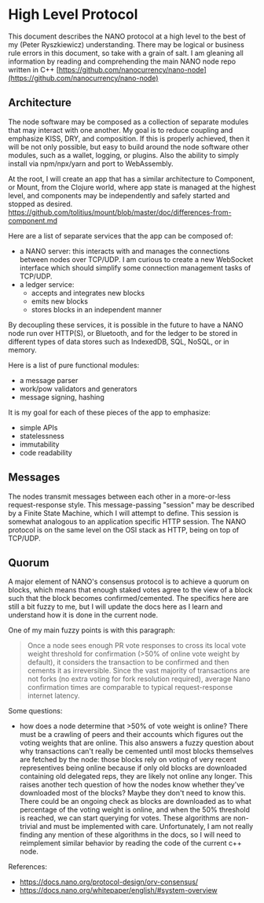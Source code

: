 # High Level Protocol

This document describes the NANO protocol at a high level to the best of my (Peter Ryszkiewicz) understanding.
There may be logical or business rule errors in this document, so take with a grain of salt. I am
gleaning all information by reading and comprehending the main NANO node repo written in C++
[https://github.com/nanocurrency/nano-node](https://github.com/nanocurrency/nano-node)

## Architecture

The node software may be composed as a collection of separate modules that may interact with one another. My goal is to reduce coupling and emphasize KISS, DRY, and composition. If this is properly achieved, then it will be not only possible, but easy to build around the node software other modules, such as a wallet, logging, or plugins. Also the ability to simply install via npm/npx/yarn and port to WebAssembly.

At the root, I will create an app that has a similar architecture to Component, or Mount, from the Clojure world, where app state is managed at the highest level, and components may be independently and safely started and stopped as desired. https://github.com/tolitius/mount/blob/master/doc/differences-from-component.md

Here are a list of separate services that the app can be composed of:
- a NANO server: this interacts with and manages the connections between nodes over TCP/UDP. I am curious to create a new WebSocket interface which should simplify some connection management tasks of TCP/UDP.
- a ledger service:
  - accepts and integrates new blocks
  - emits new blocks
  - stores blocks in an independent manner

By decoupling these services, it is possible in the future to have a NANO node run over HTTP(S), or Bluetooth, and for the ledger to be stored in different types of data stores such as IndexedDB, SQL, NoSQL, or in memory.

Here is a list of pure functional modules:
- a message parser
- work/pow validators and generators
- message signing, hashing  

It is my goal for each of these pieces of the app to emphasize:
  - simple APIs
  - statelessness
  - immutability
  - code readability

## Messages

The nodes transmit messages between each other in a more-or-less request-response style. This message-passing 
"session" may be described by a Finite State Machine, which I will attempt to define. This session is somewhat
analogous to an application specific HTTP session. The NANO protocol is on the same level on the OSI stack as HTTP,
being on top of TCP/UDP.

## Quorum

A major element of NANO's consensus protocol is to achieve a quorum on blocks, which means that
enough staked votes agree to the view of a block such that the block becomes confirmed/cemented. 
The specifics here are still a bit fuzzy to me,
but I will update the docs here as I learn and understand how it is done in the current node.

One of my main fuzzy points is with this paragraph:
> Once a node sees enough PR vote responses to cross its local vote weight threshold for confirmation (>50% of online vote weight by default), it considers the transaction to be confirmed and then cements it as irreversible. Since the vast majority of transactions are not forks (no extra voting for fork resolution required), average Nano confirmation times are comparable to typical request-response internet latency.

Some questions:
- how does a node determine that >50% of vote weight is online? There must be a crawling of peers and their accounts which figures out the voting weights that are online. This also answers a fuzzy question about why transactions can't really be cemented until most blocks themselves are fetched by the node: those blocks rely on voting of very recent representives being online because if only old blocks are downloaded containing old delegated reps, they are likely not online any longer. This raises another tech question of how the nodes know whether they've downloaded most of the blocks? Maybe they don't need to know this. There could be an ongoing check as blocks are downloaded as to what percentage of the voting weight is online, and when the 50% threshold is reached, we can start querying for votes. These algorithms are non-trivial and must be implemented with care. Unfortunately, I am not really finding any mention of these algorithms in the docs, so I will need to reimplement similar behavior by reading the code of the current c++ node.

References:
- https://docs.nano.org/protocol-design/orv-consensus/
- https://docs.nano.org/whitepaper/english/#system-overview

